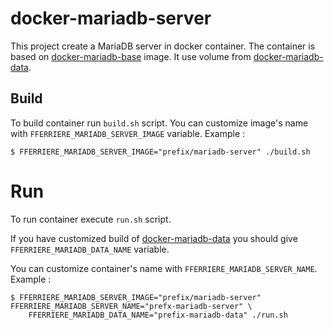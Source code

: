 # docker-mariadb-server

This project create a MariaDB server in docker container.
The container is based on [docker-mariadb-base](https://github.com/fferriere/docker-postgresl-base) image.
It use volume from [docker-mariadb-data](https://github.com/fferriere/docker-mariadb-data).

## Build

To build container run `build.sh` script. You can customize image's name with `FFERRIERE_MARIADB_SERVER_IMAGE` variable. Example :
```
$ FFERRIERE_MARIADB_SERVER_IMAGE="prefix/mariadb-server" ./build.sh
```

# Run

To run container execute `run.sh` script.

If you have customized build of [docker-mariadb-data](https://github.com/fferriere/docker-mariadb-data) you should give `FFERRIERE_MARIADB_DATA_NAME` variable.

You can customize container's name with `FFERRIERE_MARIADB_SERVER_NAME`. Example :
```
$ FFERRIERE_MARIADB_SERVER_IMAGE="prefix/mariadb-server" FFERRIERE_MARIADB_SERVER_NAME="prefx-mariadb-server" \
    FFERRIERE_MARIADB_DATA_NAME="prefix-mariadb-data" ./run.sh
```
